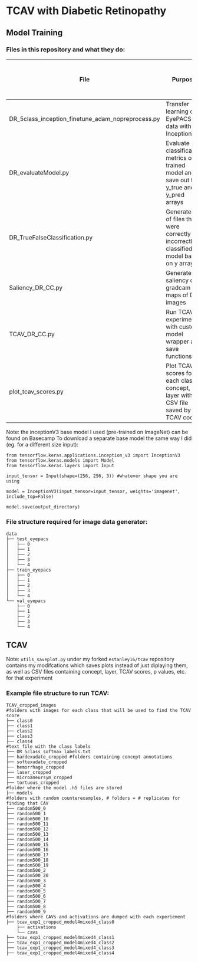 # TCAV with Diabetic Retinopathy 

## Model Training

### Files in this repository and what they do: 

| File  | Purpose | Run locally or on Compute Canada? | 
|----------|----------|----------|
| DR_5class_inception_finetune_adam_nopreprocess.py | Transfer learning on EyePACS DR data with InceptionV3  | Compute Canada |
| DR_evaluateModel.py | Evaluate classification metrics on a trained model and save out the y_true and y_pred arrays  | Compute Canada |
| DR_TrueFalseClassification.py  | Generate list of files that were correctly or incorrectly classified by model based on y arrays  | Local |
| Saliency_DR_CC.py | Generate saliency or gradcam maps of DR images | Local |
| TCAV_DR_CC.py | Run TCAV experiment with custom model wrapper and save functions  | Compute Canada |
| plot_tcav_scores.py | Plot TCAV scores for each class, concept, and layer with CSV file saved by TCAV code | Local |

Note: the inceptionV3 base model I used (pre-trained on ImageNet) can be found on Basecamp 
To download a separate base model the same way I did (eg. for a different size input):

```
from tensorflow.keras.applications.inception_v3 import InceptionV3
from tensorflow.keras.models import Model
from tensorflow.keras.layers import Input

input_tensor = Input(shape=(256, 256, 3)) #whatever shape you are using

model = InceptionV3(input_tensor=input_tensor, weights='imagenet', include_top=False)

model.save(output_directory)
````

### File structure required for image data generator: 
```
data
├── test_eyepacs
│   ├── 0
│   ├── 1
│   ├── 2
│   ├── 3
│   └── 4
├── train_eyepacs
│   ├── 0
│   ├── 1
│   ├── 2
│   ├── 3
│   └── 4
└── val_eyepacs
    ├── 0
    ├── 1
    ├── 2
    ├── 3
    └── 4
```


## TCAV 

Note: `utils_saveplot.py` under my forked `estanley16/tcav` repository contains my modifcations which saves plots instead of just diplaying them, as well as CSV files containing concept, layer, TCAV scores, p values, etc. for that experiment

### Example file structure to run TCAV: 

```
TCAV_cropped_images
#folders with images for each class that will be used to find the TCAV score 
├── class0 
├── class1
├── class2
├── class3
├── class4
#text file with the class labels
├── DR_5class_softmax_labels.txt 
├── hardexudate_cropped #folders containing concept annotations
├── softexudate_cropped
├── hemorrhage_cropped
├── laser_cropped
├── microaneursym_cropped
├── tortuous_cropped
#folder where the model .h5 files are stored
├── models
#folders with random counterexamples, # folders = # replicates for finding that CAV
├── random500_0 
├── random500_1
├── random500_10
├── random500_11
├── random500_12
├── random500_13
├── random500_14
├── random500_15
├── random500_16
├── random500_17
├── random500_18
├── random500_19
├── random500_2
├── random500_20
├── random500_3
├── random500_4
├── random500_5
├── random500_6
├── random500_7
├── random500_8
├── random500_9
#folders where CAVs and activations are dumped with each experiement 
├── tcav_exp1_cropped_model4mixed4_class0 
    ├── activations
    └── cavs
├── tcav_exp1_cropped_model4mixed4_class1
├── tcav_exp1_cropped_model4mixed4_class2
├── tcav_exp1_cropped_model4mixed4_class3
├── tcav_exp1_cropped_model4mixed4_class4
```


